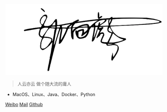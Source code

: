 ![Logo](./assets/logo.png)


> 人云亦云 做个随大流的庸人

- MacOS、Linux、Java、Docker、Python

[Weibo](http://weibo.com/kwoker)
[Mail](mailto:kwoker@keveon.com)
[Github](https://github.com/kwoker/kwoker.github.io.git)
